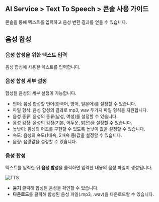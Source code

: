 ## AI Service > Text To Speech > 콘솔 사용 가이드

콘솔을 통해 텍스트를 입력하고 음성 변환 결과를 얻을 수 있습니다.

## 음성 합성

### 음성 합성을 위한 텍스트 입력

음성 합성에 사용될 텍스트를 입력합니다.

### 음성 합성 세부 설정

합성될 음성의 세부 설정이 가능합니다.

* 언어: 음성 합성할 언어(한국어, 영어, 일본어)를 설정할 수 있습니다.
* 파일 형식: 음성 합성의 결과로 mp3, wav 두가지 파일 형식을 지원합니다.
* 음성 종류: 음성의 종류(남성, 여성)를 설정할 수 있습니다.
* 음성 감정: 음성의 감정(기본, 어두운, 밝은)을 설정할 수 있습니다.
* 높낮이: 음성의 어조를 구현할 수 있도록 높낮이 값을 설정할 수 있습니다.
* 속도: 음성의 속도(1배속, 2배속 등)값을 설정할 수 있습니다.
* 음량: 음량값을 설정할 수 있습니다.

### 음성 합성

텍스트를 입력한 뒤 **음성 합성**을 클릭하면 입력한 내용의 음성 파일이 생성됩니다.

![TTS](http://static.toastoven.net/prod_speech/tts_console_ko.png)

* **듣기** 클릭해 합성된 음성을 확인할 수 있습니다.
* **다운로드**를 클릭해 합성된 음성 파일(.mp3, .wav)을 다운로드할 수 있습니다.
